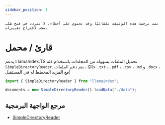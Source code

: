 ```yaml
---
sidebar_position: 1
---
```


`تمت ترجمة هذه الوثيقة تلقائيًا وقد تحتوي على أخطاء. لا تتردد في فتح طلب سحب لاقتراح تغييرات.`

# قارئ / محمل

يدعم LlamaIndex.TS تحميل الملفات بسهولة من المجلدات باستخدام فئة `SimpleDirectoryReader`. حاليًا ، يتم دعم الملفات `.txt` ، `.pdf` ، `.csv` ، `.md` و `.docx` ، مع المزيد المخطط له في المستقبل!

```typescript
import { SimpleDirectoryReader } from "llamaindex";

documents = new SimpleDirectoryReader().loadData("./data");
```

## مرجع الواجهة البرمجية

- [SimpleDirectoryReader](../../api/classes/SimpleDirectoryReader.md)
